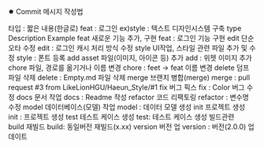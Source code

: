 ✹ Commit 메시지 작성법

타입 : 짧은 내용(한글로)
feat : 로그인
ex)style : 텍스트 디자인시스템 구축
type	Description	Example
feat	새로운 기능 추가, 구현	feat : 로그인 기능 구현
edit	단순 오타 수정	edit : 로그인 캐시 처리 방식 수정
style	UI작업, 스타일 관련 파일 추가 및 수정	style : 폰트 등록
add	asset 파일(이미지, 아이콘 등) 추가	add : 위젯 이미지 추가
chore	파일, 경로를 옮기거나 이름 변경	chore : feet -> feat 이름 변경
delete	덤프 파일 삭제	delete : Empty.md 파일 삭제
merge	브랜치 병합(merge)	merge : pull request #3 from LikeLionHGU/Haeun_Style/#1
fix	버그 픽스	fix : Color 버그 수정
docs	문서 작업	docs : Readme 작성
refactor	코드 리팩토링	refactor : 변수명 수정
model	데이터베이스(모델) 작업	model : 데이터 모델 생성
init	프로젝트 생성	init : 프로젝트 생성
test	테스트 케이스 생성	test: 테스트 케이스 생성
빌드관련		
build	재빌드	build: 동일버전 재빌드(x.xx)
version	버전 업	version : 버전(2.0.0) 업데이트
